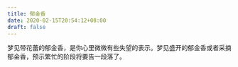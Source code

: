 ```yaml
---
title: 郁金香
date: 2020-02-15T20:54:12+08:00
draft: false
---
```


梦见带花蕾的郁金香，是你心里微微有些失望的表示。梦见盛开的郁金香或者采摘郁金香，预示繁忙的阶段将要告一段落了。